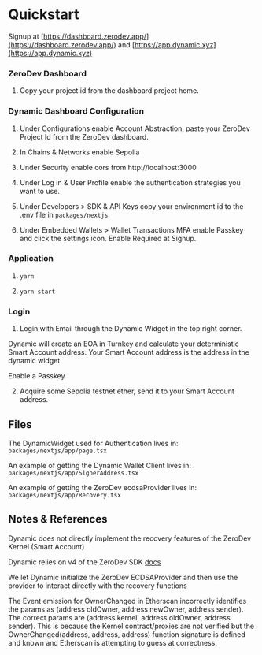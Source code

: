 # Quickstart

Signup at [https://dashboard.zerodev.app/](https://dashboard.zerodev.app/) and [https://app.dynamic.xyz](https://app.dynamic.xyz)

### ZeroDev Dashboard

1. Copy your project id from the dashboard project home.

### Dynamic Dashboard Configuration

1. Under Configurations enable Account Abstraction, paste your ZeroDev Project Id from the ZeroDev dashboard.

2. In Chains & Networks enable Sepolia

3. Under Security enable cors from http://localhost:3000

4. Under Log in & User Profile enable the authentication strategies you want to use.

5. Under Developers > SDK & API Keys copy your environment id to the .env file in `packages/nextjs`

6. Under Embedded Wallets > Wallet Transactions MFA enable Passkey and click the settings icon. Enable Required at Signup.

### Application

1. `yarn`

2. `yarn start`

### Login

1. Login with Email through the Dynamic Widget in the top right corner.

Dynamic will create an EOA in Turnkey and calculate your deterministic Smart Account address. Your Smart Account address is the address in the dynamic widget.

Enable a Passkey

2. Acquire some Sepolia testnet ether, send it to your Smart Account address.

## Files

The DynamicWidget used for Authentication lives in:
`packages/nextjs/app/page.tsx`

An example of getting the Dynamic Wallet Client lives in:
`packages/nextjs/app/SignerAddress.tsx`

An example of getting the ZeroDev ecdsaProvider lives in:
`packages/nextjs/app/Recovery.tsx`

## Notes & References

Dynamic does not directly implement the recovery features of the ZeroDev Kernel (Smart Account)

Dynamic relies on v4 of the ZeroDev SDK [docs](https://docs-v4.zerodev.app/)

We let Dynamic initialize the ZeroDev ECDSAProvider and then use the provider to interact directly with the recovery functions

The Event emission for OwnerChanged in Etherscan incorrectly identifies the params as (address oldOwner, address newOwner, address sender). The correct params are (address kernel, address oldOwner, address sender). This is because the Kernel contract/proxies are not verified but the OwnerChanged(address, address, address) function signature is defined and known and Etherscan is attempting to guess at correctness.
